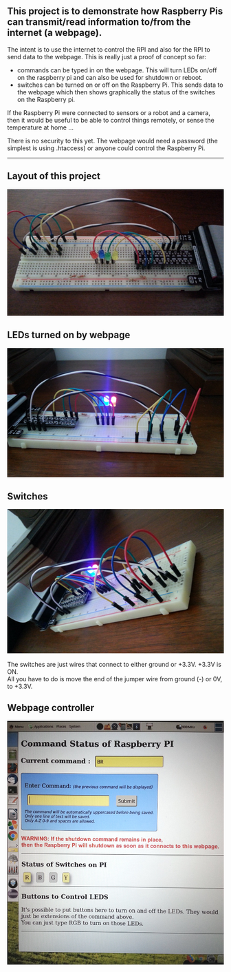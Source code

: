 ## This project is to demonstrate how Raspberry Pis can transmit/read information to/from the internet (a webpage).

The intent is to use the internet to control the RPI and also for the RPI to send data to the webpage.  This is really just a proof of concept so far: 
* commands can be typed in on the webpage. This will turn LEDs on/off on the raspberry pi and can also be used for shutdown or reboot.
* switches can be turned on or off on the Raspberry Pi. This sends data to the webpage which then shows graphically the status of the switches on the Raspberry pi.

If the Raspberry Pi were connected to sensors or a robot and a camera, then it would be useful to be able to control things remotely, or sense the temperature at home ...

There is no security to this yet. The webpage would need a password (the simplest is using .htaccess) or anyone could control the Raspberry Pi.

--------
## Layout of this project
![Layout of this project](https://raw.githubusercontent.com/salamander2/RPI_webpage/master/images/PI_1.JPG)

## LEDs turned on by webpage
![LEDs turned on by webpage](https://raw.githubusercontent.com/salamander2/RPI_webpage/master/images/PI_2_LEDS.JPG)

## Switches
![Switches](https://raw.githubusercontent.com/salamander2/RPI_webpage/master/images/PI_3_switches.JPG)

The switches are just wires that connect to either ground or +3.3V. +3.3V is ON.    
All you have to do is move the end of the jumper wire from ground (-) or 0V, to +3.3V.

## Webpage controller
![webpage](https://raw.githubusercontent.com/salamander2/RPI_webpage/master/images/PI_4_webpage.JPG)
